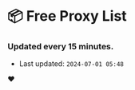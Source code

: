 # :package: Free Proxy List
### Updated every 15 minutes.

- Last updated: `2024-07-01 05:48`

:heart:
